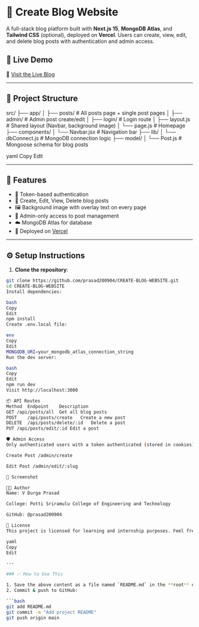 # 📝 Create Blog Website

A full-stack blog platform built with **Next.js 15**, **MongoDB Atlas**, and **Tailwind CSS** (optional), deployed on **Vercel**. Users can create, view, edit, and delete blog posts with authentication and admin access.

## 🚀 Live Demo

🔗 [Visit the Live Blog](https://create-blog-website.vercel.app/)

---

## 📁 Project Structure

src/
├── app/
│ ├── posts/ # All posts page + single post pages
│ ├── admin/ # Admin post create/edit
│ ├── login/ # Login route
│ ├── layout.js # Shared layout (Navbar, background image)
│ └── page.js # Homepage
├── components/
│ └── Navbar.jsx # Navigation bar
├── lib/
│ └── dbConnect.js # MongoDB connection logic
├── model/
│ └── Post.js # Mongoose schema for blog posts

yaml
Copy
Edit

---

## 🧠 Features

- 🔐 Token-based authentication
- 📄 Create, Edit, View, Delete blog posts
- 🖼️ Background image with overlay text on every page
- 🧾 Admin-only access to post management
- ☁️ MongoDB Atlas for database
- 🚀 Deployed on [Vercel](https://vercel.com)

---

## ⚙️ Setup Instructions

1. **Clone the repository**:

```bash
git clone https://github.com/prasad200904/CREATE-BLOG-WEBSITE.git
cd CREATE-BLOG-WEBSITE
Install dependencies:

bash
Copy
Edit
npm install
Create .env.local file:

env
Copy
Edit
MONGODB_URI=your_mongodb_atlas_connection_string
Run the dev server:

bash
Copy
Edit
npm run dev
Visit http://localhost:3000

📦 API Routes
Method	Endpoint	Description
GET	/api/posts/all	Get all blog posts
POST	/api/posts/create	Create a new post
DELETE	/api/posts/delete/:id	Delete a post
PUT	/api/posts/edit/:id	Edit a post

🛡️ Admin Access
Only authenticated users with a token authenticated (stored in cookies) can:

Create Post /admin/create

Edit Post /admin/edit/:slug

📸 Screenshot

🧑‍💻 Author
Name: V Durga Prasad

College: Potti Sriramulu College of Engineering and Technology

GitHub: @prasad200904

📜 License
This project is licensed for learning and internship purposes. Feel free to use and modify with attribution.

yaml
Copy
Edit

---

### ✅ How to Use This

1. Save the above content as a file named `README.md` in the **root** of your project.
2. Commit & push to GitHub:

```bash
git add README.md
git commit -m "Add project README"
git push origin main
